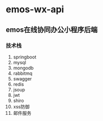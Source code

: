 # emos-wx-api
 ## emos在线协同办公小程序后端
 ### 技术栈
 1. springboot
 2. mysql
 3. mongodb
 4. rabbitmq
 5. swagger
 6. redis
 7. jsoup
 8. jwt
 9. shiro
 10. xss防御
 11. 邮件服务
